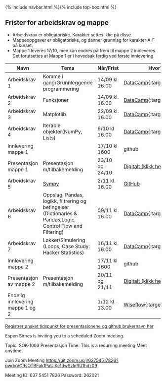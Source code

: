 {% include navbar.html %}{% include top-box.html %}
## Frister for arbeidskrav og mappe

- Arbeidskrav er obligatoriske. Karakter settes ikke på disse.
- Mappeoppgaver er obligatoriske, og danner grunnlag for karakter A-F på kurset.
- Mappe 1 leveres 17/10, men kan endres på frem til mappe 2 innleveres. Det forutsettes at Mappe 1 er i hovedsak ferdig ved første innlevering.  


|Navn <img width=120/>|  Tema <img width=300/>       | Når/Frist  | Hvor?|  Kommentar|
|---------------------|----------------------------------------------------|-------------------|-------------------------|-----|
|Arbeidskrav 1        | Komme i gang/Grunnleggende programmering           | 14/09 kl. 16.00     |[DataCamp](https://learn.datacamp.com/){:target="blank"}|
|Arbeidskrav 2        | Funksjoner                                         | 14/09 kl. 16.00   |[DataCamp](https://learn.datacamp.com/){:target="blank"}|
|Arbeidskrav 3        | Matplotlib                                         | 22/09 kl. 16.00   |[DataCamp](https://learn.datacamp.com/){:target="blank"}|
|Arbeidskrav 4        | Iterable objekter(NumPy, Lists)                    | 6/10 kl 16.00    |[DataCamp](https://learn.datacamp.com/){:target="blank"}|
|Innlevering mappe 1  |                       | 17/10 kl 1600   |github|
|Presentasjon mappe 1 | Presentasjon m/tilbakemelding                      | 23/10 og 24/10 |[Digitalt (klikk her)](https://uit.zoom.us/j/63754517826?pwd=VC9sOTBFak1PaUlKc1dwSzlnRU1hdz09) |min presentasjon/gjennomgang av mappe|
|Arbeidskrav 5        | [Sympy  ](https://uit-sok-1003-h23.github.io/files/seminar4/) | 2/11 kl. 16.00   |[GitHub](https://github.com)|
|Arbeidskrav 6        | Oppslag, Pandas, logikk, filtrering og betingelser <br>(Dictionaries & Pandas,Logic, Control Flow and Filtering)  | 09/11 kl. 16.00   |[DataCamp](https://learn.datacamp.com/){:target="blank"}|
|Arbeidskrav 7        | Løkker/Simulering  (Loops, Case Study: Hacker Statistics)| 16/11 kl. 16.00   |[DataCamp](https://learn.datacamp.com/){:target="blank"}|
|Innlevering mappe 2  |                       | 17/11 kl 1600   |github|
|Presentasjon av mappe 2               |Presentasjon m/tilbakemelding                                  | 20/11 og 21/11   |[Digitalt (klikk her)](https://uit.zoom.us/j/63754517826?pwd=VC9sOTBFak1PaUlKc1dwSzlnRU1hdz09)| presentasjon/gjennomgang av mappe |
|Endelig innlevering mappe 1 og 2|                                              | 1/12 kl. 13.00    | [Wiseflow](https://europe.wiseflow.net/login/license/6){:target="blank"}|


[Registrer ønsket tidspunkt for presentasjonene og github brukernavn her](https://forms.office.com/Pages/ResponsePage.aspx?id=LSF_Ttt0Y0Wle4rkTtBVJjhP3KMFoaZDp37xqZnsVYtURUlWQkRSNFRKMVNVRzZKUEgzV0xERElMNy4u)


Espen Sirnes is inviting you to a scheduled Zoom meeting.

Topic: SOK-1003 Presentasjon
Time: This is a recurring meeting Meet anytime

Join Zoom Meeting
https://uit.zoom.us/j/63754517826?pwd=VC9sOTBFak1PaUlKc1dwSzlnRU1hdz09

Meeting ID: 637 5451 7826
Password: 262021

